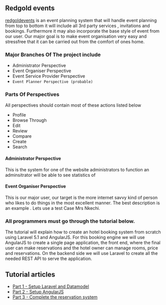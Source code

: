 ## Redgold events 
[redgoldevents](http://redgoldevents.com) is an event planning system that will handle event planning from top to bottom it will include all 3rd party services , invitations and bookings. Furthermore it may also incorporate the base style of event from our user. Our major goal is to make event organisation very easy and stressfree that it can be carried out from the comfort of ones home.

### Major Branches Of The project include
* Administrator Perspective
* Event Organiser Perspective
* Event Service Provider Perspective
* `Event Planner Perspective (probable)`

### Parts Of Perspectives
All perspectives should contain most of these actions listed below
* Profile 
* Browse Through
* Edit
* Review
* Compare
* Create
* Search

#### Administrator Perspective
This is the system for one of the website administrators to function an adminsitrator will be able to see statistics of 

#### Event Organiser Perspective
This is our major user, our target is the more internet savvy kind of person who likes to do things in the most excellent manner. The best description is an example . Lets use a test Case Mrs Nkechi. 

### All programmers must go through the tutorial below.

The tutorial will explain how to create an hotel booking system from scratch using Laravel 5.1  and AngularJS. For this booking engine we will use AngularJS to create a single page application, the front end, where the final user can make reservations and the hotel owner can manage rooms, price and reservations. On the backend side we will use Laravel to create all the needed REST API to serve the application.

## Tutorial articles
* [Part 1 - Setup Laravel and Datamodel](http://www.codetutorial.io/hotel-booking-with-laravel-5-and-angularjs-p1/)
* [Part 2 - Setup AngularJS](http://www.codetutorial.io/hotel-booking-engine-with-laravel-5-and-angularjs-p2/)
* [Part 3 - Complete the reservation system ](http://www.codetutorial.io/hotel-booking-engine-with-laravel-5-and-angularjs-part-3/)

